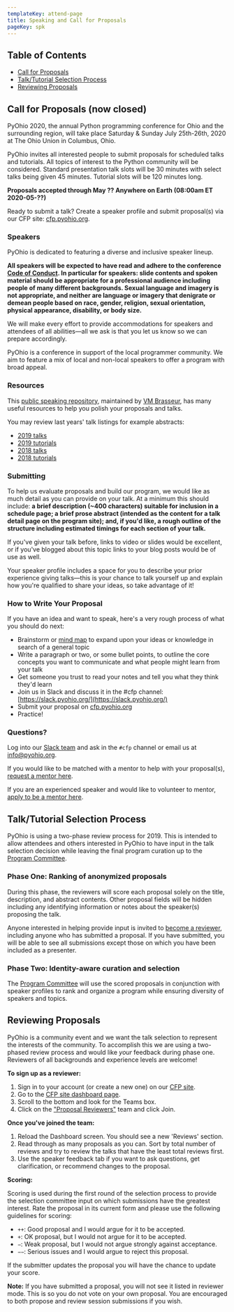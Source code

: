 ```yaml
---
templateKey: attend-page
title: Speaking and Call for Proposals
pageKey: spk
---
```


## Table of Contents

- [Call for Proposals](call-for-proposals-open-soon)
- [Talk/Tutorial Selection Process](#talktutorial-selection-process)
- [Reviewing Proposals](#reviewing-proposals)

## Call for Proposals (now closed)

PyOhio 2020, the annual Python programming conference for Ohio and the surrounding region, will take place Saturday & Sunday July 25th-26th, 2020 at The Ohio Union in Columbus, Ohio.

PyOhio invites all interested people to submit proposals for scheduled talks and tutorials. All topics of interest to the Python community will be considered. Standard presentation talk slots will be 30 minutes with select talks being given 45 minutes. Tutorial slots will be 120 minutes long.

**Proposals accepted through May ?? Anywhere on Earth (08:00am ET 2020-05-??)**

Ready to submit a talk? Create a speaker profile and submit proposal(s) via our CFP site: [cfp.pyohio.org](https://cfp.pyohio.org/2020/dashboard/).


### Speakers

PyOhio is dedicated to featuring a diverse and inclusive speaker lineup.

**All speakers will be expected to have read and adhere to the conference [Code of Conduct](/attend/code-of-conduct). In particular for speakers: slide contents and spoken material should be appropriate for a professional audience including people of many different backgrounds. Sexual language and imagery is not appropriate, and neither are language or imagery that denigrate or demean people based on race, gender, religion, sexual orientation, physical appearance, disability, or body size.**

We will make every effort to provide accommodations for speakers and attendees of all abilities&mdash;all we ask is that you let us know so we can prepare accordingly.

PyOhio is a conference in support of the local programmer community. We aim to feature a mix of local and non-local speakers to offer a program with broad appeal.

### Resources

This [public speaking repository](https://github.com/vmbrasseur/Public_Speaking), maintained by [VM Brasseur](https://twitter.com/vmbrasseur), has many useful resources to help you polish your proposals and talks.

You may review last years' talk listings for example abstracts:

- [2019 talks](https://www.pyohio.org/2019/schedule/talks/list/)
- [2019 tutorials](https://www.pyohio.org/2019/schedule/tutorials/list/)
- [2018 talks](https://www.pyohio.org/2018/schedule/talks/list/)
- [2018 tutorials](https://www.pyohio.org/2018/schedule/tutorials/list/)

### Submitting

To help us evaluate proposals and build our program, we would like as much detail as you can provide on your talk. At a minimum this should include: **a brief description (~400 characters) suitable for inclusion in a schedule page; a brief prose abstract (intended as the content for a talk detail page on the program site); and, if you'd like, a rough outline of the structure including estimated timings for each section of your talk.**

If you've given your talk before, links to video or slides would be excellent, or if you've blogged about this topic links to your blog posts would be of use as well.

Your speaker profile includes a space for you to describe your prior experience giving talks&mdash;this is your chance to talk yourself up and explain how you're qualified to share your ideas, so take advantage of it!

### How to Write Your Proposal

If you have an idea and want to speak, here's a very rough process of what you should do next:

- Brainstorm or [mind map](https://en.wikipedia.org/wiki/Mind_map) to expand upon your ideas or knowledge in search of a general topic
- Write a paragraph or two, or some bullet points, to outline the core concepts you want to communicate and what people might learn from your talk
- Get someone you trust to read your notes and tell you what they think they'd learn
- Join us in Slack and discuss it in the #cfp channel: [https://slack.pyohio.org/](https://slack.pyohio.org/)
- Submit your proposal on [cfp.pyohio.org](https://cfp.pyohio.org/2019/dashboard/)
- Practice!

### Questions?

Log into our [Slack team](https://slack.pyohio.org/) and ask in the `#cfp` channel or email us at [info@pyohio.org](mailto:info@pyohio.org).

If you would like to be matched with a mentor to help with your proposal(s), [request a mentor here](https://forms.gle/4tUxujRfhiyTbsf8A).

If you are an experienced speaker and would like to volunteer to mentor, [apply to be a mentor here](https://forms.gle/4nZ7WV27GxLBECNM8).

## Talk/Tutorial Selection Process

PyOhio is using a two-phase review process for 2019. This is intended to allow attendees and others interested in PyOhio to have input in the talk selection decision while leaving the final program curation up to the [Program Committee](/about#the-pyohio-2020-organizing-team).

### Phase One: Ranking of anonymized proposals

During this phase, the reviewers will score each proposal solely on the title, description, and abstract contents. Other proposal fields will be hidden including any identifying information or notes about the speaker(s) proposing the talk.

Anyone interested in helping provide input is invited to
[become a reviewer](#), including anyone who has submitted a proposal. If you have submitted, you will be able to see all submissions except those on which you have been included as a presenter.

### Phase Two: Identity-aware curation and selection

The [Program Committee](/about#the-pyohio-2020-organizing-team) will use the scored proposals in conjunction with speaker profiles to rank and organize a program while ensuring diversity of speakers and topics.

## Reviewing Proposals

PyOhio is a community event and we want the talk selection to represent the interests of the community. To accomplish this we are using a two-phased review process and would like _your_ feedback during phase one. Reviewers of all backgrounds and experience levels are welcome!

**To sign up as a reviewer:**

1. Sign in to your account (or create a new one) on our [CFP site](https://cfp.pyohio.org/).
2. Go to the [CFP site dashboard page](https://cfp.pyohio.org/2020/dashboard/).
3. Scroll to the bottom and look for the Teams box.
4. Click on the ["Proposal Reviewers"](https://cfp.pyohio.org/2020/teams/proposal-reviewers/) team and click Join.

**Once you've joined the team:**

1. Reload the Dashboard screen. You should see a new 'Reviews' section.
2. Read through as many proposals as you can. Sort by total number of reviews and try to review the talks that have the least total reviews first.
3. Use the speaker feedback tab if you want to ask questions, get clarification, or recommend changes to the proposal.

**Scoring:**

Scoring is used during the first round of the selection process to provide the selection committee input on which submissions have the greatest interest. Rate the proposal in its current form and please use the following guidelines for scoring:

- `++`: Good proposal and I would argue for it to be accepted.
- `+`: OK proposal, but I would not argue for it to be accepted.
- `−`: Weak proposal, but I would not argue strongly against acceptance.
- `−−`: Serious issues and I would argue to reject this proposal.

If the submitter updates the proposal you will have the chance to update your score.

**Note:** If you have submitted a proposal, you will not see it listed in reviewer mode. This is so you do not vote on your own proposal. You are encouraged to both propose and review session submissions if you wish.
